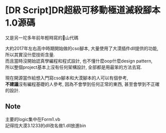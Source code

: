 # [DR Script]DR超級可移動極道滅殺腳本1.0源碼
又是另一坨多年前年輕時寫的💩山代碼  
  
大約2017年左右高中時期開始做的cso腳本, 大量使用了大漠插件dll提供的功能, 所以其實沒什麼技術含量.  
而且當時沒開始認真學編程和程式設計, 也不懂什麼oop什麼design pattern,  
所以整個project基本上沒有任何架構設計, 全部都是用最笨的方法去寫.  
  
現在開源當作給想入門寫cso腳本和大漠腳本的人可以有個參考,  
**不建議**沒有編程基礎的人參考, 因為不會學到任何正常的東西, 甚至會學到不正確的設計.  

## Note
主要的logic集中在Form1.vb  
記得找大漠3.1233的dll改名做1.dll放進bin  
